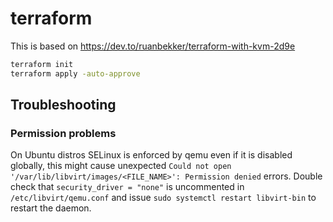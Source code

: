 # terraform

This is based on https://dev.to/ruanbekker/terraform-with-kvm-2d9e

```bash
terraform init
terraform apply -auto-approve
```

## Troubleshooting
### Permission problems

On Ubuntu distros SELinux is enforced by qemu even if it is disabled globally, this might cause unexpected `Could not open '/var/lib/libvirt/images/<FILE_NAME>': Permission denied` errors. Double check that `security_driver = "none"` is uncommented in `/etc/libvirt/qemu.conf` and issue `sudo systemctl restart libvirt-bin` to restart the daemon.
